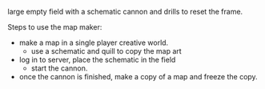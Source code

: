 large empty field with a schematic cannon and drills to reset the frame.

Steps to use the map maker:
- make a map in a single player creative world.
	- use a schematic and quill to copy the map art
- log in to server, place the schematic in the field
	- start the cannon. 
- once the cannon is finished, make a copy of a map and freeze the copy. 